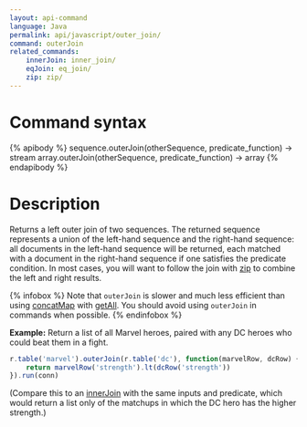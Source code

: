```yaml
---
layout: api-command
language: Java
permalink: api/javascript/outer_join/
command: outerJoin
related_commands:
    innerJoin: inner_join/
    eqJoin: eq_join/
    zip: zip/
---
```


# Command syntax #

{% apibody %}
sequence.outerJoin(otherSequence, predicate_function) &rarr; stream
array.outerJoin(otherSequence, predicate_function) &rarr; array
{% endapibody %}

# Description #

Returns a left outer join of two sequences. The returned sequence represents a union of the left-hand sequence and the right-hand sequence: all documents in the left-hand sequence will be returned, each matched with a document in the right-hand sequence if one satisfies the predicate condition. In most cases, you will want to follow the join with [zip](/api/javascript/zip) to combine the left and right results.


{% infobox %}
Note that `outerJoin` is slower and much less efficient than using [concatMap](/api/javascript/concat_map/) with [getAll](/api/javascript/get_all). You should avoid using `outerJoin` in commands when possible.
{% endinfobox %}

__Example:__ Return a list of all Marvel heroes, paired with any DC heroes who could beat them in a fight.

```js
r.table('marvel').outerJoin(r.table('dc'), function(marvelRow, dcRow) {
    return marvelRow('strength').lt(dcRow('strength'))
}).run(conn)
```

(Compare this to an [innerJoin](/api/javascript/inner_join) with the same inputs and predicate, which would return a list only of the matchups in which the DC hero has the higher strength.)